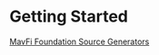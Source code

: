 # Getting Started

[MavFi Foundation Source Generators](./modules/MavFiFoundation.SourceGenerators/README.html)